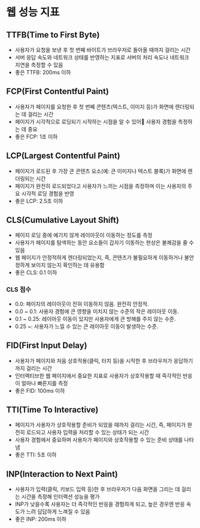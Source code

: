 # 웹 성능 지표

## TTFB(Time to First Byte)

- 사용자가 요청을 보낸 후 첫 번째 바이트가 브라우저로 돌아올 때까지 걸리는 시간
- 서버 응답 속도와 네트워크 상태를 반영하는 지표로 서버의 처리 속도나 네트워크 지연을 측정할 수 있음
- 좋은 TTFB: 200ms 이하

## FCP(First Contentful Paint)

- 사용자가 페이지를 요청한 후 첫 번째 콘텐츠(텍스트, 이미지 등)가 화면에 렌더링되는 데 걸리는 시간
- 페이지가 시각적으로 로딩되기 시작하는 시점을 알 수 있어 사용자 경험을 측정하는 데 중요
- 좋은 FCP: 1초 이하

## LCP(Largest Contentful Paint)

- 페이지가 로드된 후 가장 큰 콘텐츠 요소(예: 큰 이미지나 텍스트 블록)가 화면에 렌더링되는 시간
- 페이지가 완전히 로드되었다고 사용자가 느끼는 시점을 측정하며 이는 사용자의 주요 시각적 로딩 경험을 반영
- 좋은 LCP: 2.5초 이하

## CLS(Cumulative Layout Shift)

- 페이지 로딩 중에 예기치 않게 레이아웃이 이동하는 정도를 측정
- 사용자가 페이지를 탐색하는 동안 요소들이 갑자기 이동하는 현상은 불쾌감을 줄 수 있음
- 웹 페이지가 안정적하게 렌더링되었는지, 즉, 콘텐츠가 불필요하게 이동하거나 불안정하게 보이지 않는지 확인하는 데 유용함
- 좋은 CLS: 0.1 이하

### CLS 점수

- 0.0: 페이지의 레이아웃이 전혀 이동하지 않음. 완전히 안정적.
- 0.0 ~ 0.1: 사용자 경험에 큰 영향을 미치지 않는 수준의 작은 레이아웃 이동.
- 0.1 ~ 0.25: 레이아웃 이동이 있지만 사용자에게 큰 방해를 주지 않는 수준.
- 0.25 ~: 사용자가 느낄 수 있는 큰 레이아웃 이동이 발생하는 수준.

## FID(First Input Delay)

- 사용자가 페이지와 처음 상호작용(클릭, 터치 등)을 시작한 후 브라우저가 응답하기까지 걸리는 시간
- 인터랙티브한 웹 페이지에서 중요한 지표로 사용자가 상호작용할 때 즉각적인 반응이 얼마나 빠른지를 측정
- 좋은 FID: 100ms 이하

## TTI(Time To Interactive)

- 페이지가 사용자가 상호작용할 준비가 되었을 때까지 걸리는 시간, 즉, 페이지가 완전히 로드되고 사용자 입력을 처리할 수 있는 상태가 되는 시간
- 사용자 경험에서 중요하며 사용자가 페이지와 상호작용할 수 있는 준비 상태를 나타냄
- 좋은 TTI: 5초 이하

## INP(Interaction to Next Paint)

- 사용자가 입력(클릭, 키보드 입력 등)한 후 브라우저가 다음 화면을 그리는 데 걸리는 시간을 측정해 인터랙션 성능을 평가
- INP가 낮을수록 사용자는 더 즉각적인 반응을 경험하게 되고, 높은 경우엔 반응 속도가 느려 답답하게 느껴질 수 있음
- 좋은 INP: 200ms 이하
